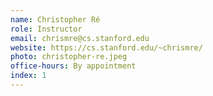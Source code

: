 ```yaml
---
name: Christopher Ré
role: Instructor
email: chrismre@cs.stanford.edu
website: https://cs.stanford.edu/~chrismre/
photo: christopher-re.jpeg
office-hours: By appointment
index: 1
---
```

